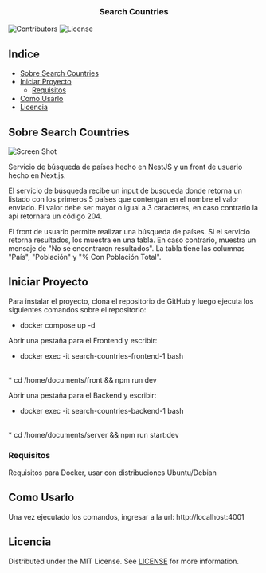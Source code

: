 <br/>
<p align="center">
  <h3 align="center">Search Countries</h3>
</p>

![Contributors](https://img.shields.io/github/contributors/tomaslvidal/desafio_tecnico?color=dark-green) ![License](https://img.shields.io/github/license/tomaslvidal/desafio_tecnico) 

## Indice

* [Sobre Search Countries](#sobre-search-countries)
* [Iniciar Proyecto](#iniciar-proyecto)
  * [Requisitos](#requisitos)
* [Como Usarlo](#como-usarlo)
* [Licencia](#licencia)

## Sobre Search Countries

![Screen Shot](https://github.com/tomaslvidal/search_table/blob/main/images/search_table.PNG?raw=true)

Servicio de búsqueda de países hecho en NestJS y un front de usuario hecho en Next.js.

El servicio de búsqueda recibe un input de busqueda donde retorna un listado con los primeros 5 países que contengan en el nombre el valor enviado. El valor debe ser mayor o igual a 3 caracteres, en caso contrario la api retornara un código 204.

El front de usuario permite realizar una búsqueda de países. Si el servicio retorna resultados, los muestra en una tabla. En caso contrario, muestra un mensaje de "No se encontraron resultados". La tabla tiene las columnas "País", "Población" y "% Con Población Total".


## Iniciar Proyecto

Para instalar el proyecto, clona el repositorio de GitHub y luego ejecuta los siguientes comandos sobre el repositorio:

* docker compose up -d <br>

Abrir una pestaña para el Frontend y escribir:
<br>
* docker exec -it search-countries-frontend-1 bash
<br>
* cd /home/documents/front && npm run dev

Abrir una pestaña para el Backend y escribir:
<br>
* docker exec -it search-countries-backend-1 bash
<br>
* cd /home/documents/server && npm run start:dev

### Requisitos

Requisitos para Docker, usar con distribuciones Ubuntu/Debian

## Como Usarlo

Una vez ejecutado los comandos, ingresar a la url: http://localhost:4001

## Licencia

Distributed under the MIT License. See [LICENSE](https://github.com/tomaslvidal/desafio_tecnico/blob/main/LICENSE.md) for more information.
